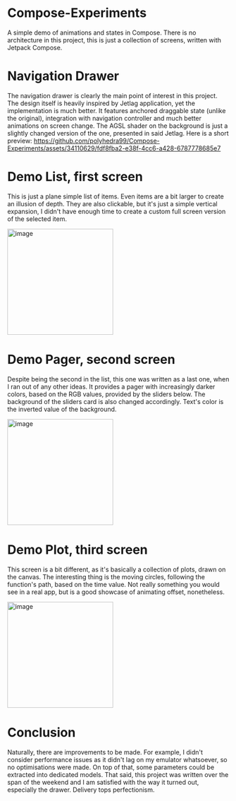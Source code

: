 # Compose-Experiments
A simple demo of animations and states in Compose. There is no architecture in this project, this is just a collection of screens, written with Jetpack Compose.

# Navigation Drawer
The navigation drawer is clearly the main point of interest in this project. The design itself is heavily inspired by Jetlag application, yet the implementation is much better. It features anchored draggable state (unlike the original), integration with navigation controller and much better animations on screen change. The AGSL shader on the background is just a slightly changed version of the one, presented in said Jetlag.
Here is a short preview:
https://github.com/polyhedra99/Compose-Experiments/assets/34110629/fdf8fba2-e38f-4cc6-a428-6787778685e7


# Demo List, first screen
This is just a plane simple list of items. Even items are a bit larger to create an illusion of depth. They are also clickable, but it's just a simple vertical expansion, I didn't have enough time to create a custom full screen version of the selected item.

<img width="240" alt="image" src="https://github.com/polyhedra99/Compose-Experiments/assets/34110629/31523f7c-7b7c-4c83-b2b9-4f307cd6186a">

# Demo Pager, second screen
Despite being the second in the list, this one was written as a last one, when I ran out of any other ideas. It provides a pager with increasingly darker colors, based on the RGB values, provided by the sliders below. The background of the sliders card is also changed accordingly. Text's color is the inverted value of the background.

<img width="240" alt="image" src="https://github.com/polyhedra99/Compose-Experiments/assets/34110629/50ff1bc2-13b0-4e52-aff4-d5c5fca395ed">

# Demo Plot, third screen
This screen is a bit different, as it's basically a collection of plots, drawn on the canvas. The interesting thing is the moving circles, following the function's path, based on the time value. Not really something you would see in a real app, but is a good showcase of animating offset, nonetheless.

<img width="240" alt="image" src="https://github.com/polyhedra99/Compose-Experiments/assets/34110629/917902b4-5025-4d10-89c6-0975a570c1de">

# Conclusion
Naturally, there are improvements to be made. For example, I didn't consider performance issues as it didn't lag on my emulator whatsoever, so no optimisations were made. On top of that, some parameters could be extracted into dedicated models.
That said, this project was written over the span of the weekend and I am satisfied with the way it turned out, especially the drawer. Delivery tops perfectionism.
